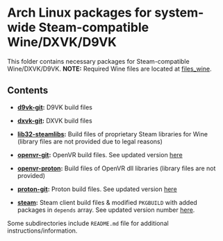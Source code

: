 # Arch Linux packages for system-wide Steam-compatible Wine/DXVK/D9VK

This folder contains necessary packages for Steam-compatible Wine/DXVK/D9VK. **NOTE:** Required Wine files are located at [files_wine](../files_wine).

## Contents

- **[d9vk-git](d9vk-git):** D9VK build files

- **[dxvk-git](dxvk-git):** DXVK build files

- **[lib32-steamlibs](lib32-steamlibs):** Build files of proprietary Steam libraries for Wine (library files are not provided due to legal reasons)

- **[openvr-git](openvr-git):** OpenVR build files. See updated version [here](https://aur.archlinux.org/packages/openvr-git/)

- **[openvr-proton](openvr-proton):** Build files of OpenVR dll libraries (library files are not provided)

- **[proton-git](proton-git):** Proton build files. See updated version [here](https://aur.archlinux.org/packages/proton-git/)

- **[steam](steam):** Steam client build files & modified `PKGBUILD` with added packages in `depends` array. See updated version number [here](https://www.archlinux.org/packages/multilib/x86_64/steam/).

Some subdirectories include `README.md` file for additional instructions/information.
